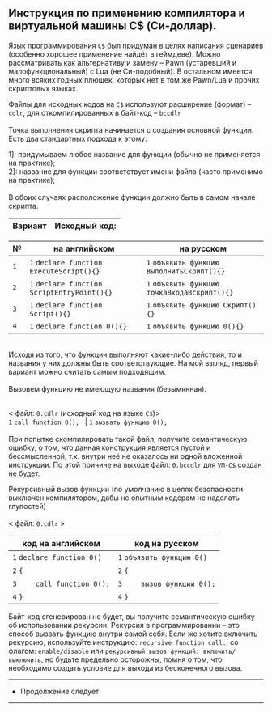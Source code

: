 Инструкция по применению компилятора и виртуальной машины C$ (Си-доллар).
-
Язык программирования ```С$``` был придуман в целях написания сценариев (особенно хорошее применение найдёт в геймдеве).
Можно рассматривать как альтернативу и замену – Pawn (устаревший и малофункциональный) с Lua (не Си-подобный).
В остальном имеется много всяких годных плюшек, которых нет в том же Pawn/Lua и прочих скриптовых языках.

Файлы для исходных кодов на ```C$``` используют расширение (формат) – `cdlr`, для откомпилированных в байт-код – `bccdlr` <br><br>
Точка выполнения скрипта начинается с создания основной функции. Есть два стандартных подхода к этому: <br>

1]: придумываем любое название для функции (обычно не применяется на практике);<br>
2]: название для функции соответствует имени файла (часто применимо на практике);<br>
<br>
В обоих случаях расположение функции должно быть в самом начале скрипта. <br>

| Вариант | Исходный код: |
|---------|---------------|

| № | на английском | на русском |
|---------|---------------|------------|
| ```1``` | ```1``` ```declare function ExecuteScript(){}```       | ```1``` ```объявить функцию ВыполнитьСкрипт(){}```     |
| ```2``` | ```1``` ```declare function ScriptEntryPoint(){}```    | ```1``` ```объявить функцию точкаВходаВскрипт(){}```   |
| ```3``` | ```1``` ```declare function Script(){}```              | ```1``` ```объявить функцию Скрипт(){}```              |
| ```4``` | ```1``` ```declare function 0(){}```                   | ```1``` ```объявить функцию 0(){}```                   |
<br>
Исходя из того, что функции выполняют какие-либо действия, то и названия у них должны быть соответствующие. На мой взгляд, первый вариант можно считать самым подходящим.<br>
<br>
Вызовем функцию не имеющую названия (безымянная).<br><br>

< файл: ```0.cdlr``` (исходный код на языке ```C$```)><br>
```1``` ```call function 0(); ``` | ```1``` ```вызвать функцию 0();```<br>
<br>
При попытке скомпилировать такой файл, получите семантическую ошибку, о том, что данная конструкция является пустой и бессмысленной, т.к. внутри неё не оказалось ни одной вложенной инструкции.
По этой причине на выходе файл: ```0.bccdlr``` для ```VM-C$``` создан не будет.<br>

Рекурсивный вызов функции (по умолчанию в целях безопасности выключен компилятором, дабы не опытным кодерам не наделать глупостей)<br>
<br>
< файл: ```0.cdlr``` ><br>

| код на английском | код на русском |
|-|-|
| ```1``` ```declare function 0()``` | ```1``` ```объявить функцию 0()```
| ```2``` ```{``` | ```2``` ```{```
| ```3``` ```    call function 0();``` | ```3``` ```    вызов функции 0();```
| ```4``` ```}``` | ```4``` ```}```

Байт-код сгенерирован не будет, вы получите семантическую ошибку об использовании рекурсии. Рекурсия в программировании – это способ вызвать функцию внутри самой себя.
Если же хотите включить рекурсию, используйте инструкцию: ```recursive function call:```, со флагом: ```enable/disable``` или ```рекурсивный вызов функций: включить/выключить```, но будьте предельно осторожны, помня о том, что необходимо создать условие для выхода из бесконечного вызова.

---------------------
* Продолжение следует
---------------------
